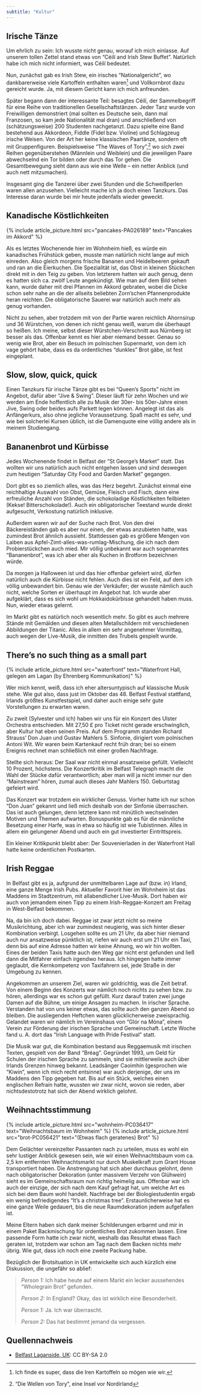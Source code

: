 ```yaml
---
subtitle: "Kultur"
---
```


## Irische Tänze

Um ehrlich zu sein: Ich wusste nicht genau, worauf ich mich einlasse.
Auf unserem tollen Zettel stand etwas von “Céilí and Irish Stew Buffet”.
Natürlich habe ich mich nicht informiert, was Céilí bedeutet.

Nun, zunächst gab es Irish Stew, ein irisches “Nationalgericht”, wo
dankbarerweise viele Kartoffeln enthalten waren[^3_1] und Vollkornbrot
dazu gereicht wurde. Ja, mit diesem Gericht kann ich mich anfreunden.

Später begann dann der interessante Teil: besagtes Céilí, der
Sammelbegriff für eine Reihe von traditionellen Gesellschaftstänzen.
Jeder Tanz wurde von Freiwilligen demonstriert (mal sollten es Deutsche
sein, dann mal Franzosen, so kam jede Nationalität mal dran) und
anschließend von (schätzungsweise) 200 Studenten nachgetanzt. Dazu
spielte eine Band bestehend aus Akkordeon, Fiddle (Fidel bzw. Violine)
und Schlagzeug irische Weisen. Von der Art her keine klassischen
Paartänze, sondern oft mit Gruppenfiguren. Beispielsweise “The Waves of
Tory”,[^3_2] wo sich zwei Reihen gegenüberstehen (Männlein und Weiblein)
und die jeweiligen Paare abwechselnd ein Tor bilden oder durch das Tor
gehen. Die Gesamtbewegung sieht dann aus wie eine Welle – ein netter
Anblick (und auch nett mitzumachen).

Insgesamt ging die Tanzerei über zwei Stunden und die Schweißperlen
waren allen anzusehen. Vielleicht mache ich ja doch einen Tanzkurs. Das
Interesse daran wurde bei mir heute jedenfalls wieder geweckt.

## Kanadische Köstlichkeiten

<div class="gallery">
  {% include article_picture.html src="pancakes-PA026189" text="Pancakes im Akkord" %}
</div>

Als es letztes Wochenende hier im Wohnheim hieß, es würde ein
kanadisches Frühstück geben, musste man natürlich nicht lange auf mich
einreden. Also gleich morgens frische Bananen und Heidelbeeren gekauft
und ran an die Eierkuchen. Die Spezialität ist, das Obst in kleinen
Stückchen direkt mit in den Teig zu geben. Von letzterem hatten wir auch
genug, denn es hatten sich ca. zwölf Leute angekündigt. Wie man auf dem
Bild sehen kann, wurde daher mit drei Pfannen im Akkord gebraten, wobei
die Dicke schon sehr nahe an die der allseits beliebten Zorn’schen
Pfannenprodukte heran reichten. Die obligatorische Sauerei war natürlich
auch mehr als genug vorhanden.

Nicht zu sehen, aber trotzdem mit von der Partie waren reichlich
Ahornsirup und 36 Würstchen, von denen ich nicht genau weiß, warum die
überhaupt so heißen. Ich meine, selbst dieser Würstchen-Verschnitt aus
Nürnberg ist besser als das. Offenbar kennt es hier aber niemand besser.
Genau so wenig wie Brot, aber ein Besuch im polnischen Supermarkt, von
dem ich vage gehört habe, dass es da ordentliches “dunkles” Brot gäbe,
ist fest eingeplant.

## Slow, slow, quick, quick

Einen Tanzkurs für irische Tänze gibt es bei “Queen’s Sports” nicht im
Angebot, dafür aber “Jive & Swing”. Dieser läuft für zehn Wochen und wir
werden am Ende hoffentlich alle zu Musik der 30er- bis 50er-Jahre einen
Jive, Swing oder beides aufs Parkett legen können. Angelegt ist das als
Anfängerkurs, also ohne jegliche Voraussetzung. Spaß macht es sehr, und
wie bei solcherlei Kursen üblich, ist die Damenquote eine völlig andere
als in meinem Studiengang.

## Bananenbrot und Kürbisse

Jedes Wochenende findet in Belfast der “St George’s Market” statt. Das
wollten wir uns natürlich auch nicht entgehen lassen und sind deswegen
zum heutigen “Saturday City Food and Garden Market” gegangen.

Dort gibt es so ziemlich alles, was das Herz begehrt. Zunächst einmal
eine reichhaltige Auswahl von Obst, Gemüse, Fleisch und Fisch, dann eine
erfreuliche Anzahl von Ständen, die schokoladige Köstlichkeiten
feilbieten (Kekse! Bitterschokolade!). Auch ein obligatorischer Teestand
wurde direkt aufgesucht, Verkostung natürlich inklusive.

Außerdem waren wir auf der Suche nach Brot. Von den drei Bäckereiständen
gab es aber nur einen, der etwas anzubieten hatte, was zumindest Brot
ähnlich aussieht. Stattdessen gab es größere Mengen von Laiben aus
Apfel-Zimt-alles-was-rumlag-Mischung, die ich nach dem Probierstückchen
auch mied. Mir völlig unbekannt war auch sogenanntes “Bananenbrot”, was
ich aber eher als Kuchen in Brotform bezeichnen würde.

Da morgen ja Halloween ist und das hier offenbar gefeiert wird, dürfen
natürlich auch die Kürbisse nicht fehlen. Auch dies ist ein Feld, auf
dem ich völlig unbewandert bin. Genau wie der Verkäufer; der wusste
nämlich auch nicht, welche Sorten er überhaupt im Angebot hat. Ich wurde
aber aufgeklärt, dass es sich wohl um Hokkaidokürbisse gehandelt haben
muss. Nun, wieder etwas gelernt.

Im Markt gibt es natürlich noch wesentlich mehr. So gibt es auch mehrere
Stände mit Gemälden und diesen alten Metallschildern mit verschiedenen
Abbildungen der Titanic. Alles in allem ein sehr angenehmer Vormittag,
auch wegen der Live-Musik, die inmitten des Trubels gespielt wurde.

## There’s no such thing as a small part

<div class="gallery">
  {% include article_picture.html src="waterfront" text="Waterfront Hall, gelegen am Lagan (by Ehrenberg Kommunikation)" %}
</div>

Wer mich kennt, weiß, dass ich eher altersuntypisch auf klassische Musik
stehe. Wie gut also, dass just im Oktober das 48. Belfast Festival
stattfand, Irlands größtes Kunstfestspiel, und daher auch einige sehr
gute Vorstellungen zu erwarten waren.

Zu zweit (Sylvester und ich) haben wir uns für ein Konzert des Ulster
Orchestra entschieden. Mit 27,50 £ pro Ticket nicht gerade
erschwinglich, aber Kultur hat eben seinen Preis. Auf dem Programm
standen Richard Strauss’ Don Juan und Gustav Mahlers 5. Sinfonie,
dirigiert vom polnischen Antoni Wit. Wir waren beim Kartenkauf recht
früh dran; bei so einem Ereignis rechnet man schließlich mit einer
großen Nachfrage.

Stellte sich heraus: Der Saal war nicht einmal ansatzweise gefüllt.
Vielleicht 10 Prozent, höchstens. Die Konzertkritik im Belfast Telegraph
macht die Wahl der Stücke dafür verantwortlich; aber man will ja nicht
immer nur den “Mainstream” hören, zumal auch dieses Jahr Mahlers
150. Geburtstag gefeiert wird.

Das Konzert war trotzdem ein wirklicher Genuss. Vorher hatte ich nur
schon “Don Juan” gekannt und ließ mich deshalb von der Sinfonie
überraschen. Das ist auch gelungen, denn letztere kann mit minütlich
wechselnden Motiven und Themen aufwarten. Bonuspunkte gab es für die
männliche Besetzung einer Harfe, was in etwa so häufig ist wie
Tubistinnen. Alles in allem ein gelungener Abend und auch ein gut
investierter Eintrittspreis.

Ein kleiner Kritikpunkt bleibt aber: Der Souvenierladen in der
Waterfront Hall hatte keine ordentlichen Postkarten.

## Irish Reggae

In Belfast gibt es ja, aufgrund der unmittelbaren Lage auf (bzw. in)
Irland, eine ganze Menge Irish Pubs. Aktueller Favorit hier im Wohnheim
ist das Maddens im Stadtzentrum, mit allabendlicher Live-Musik. Dort
haben wir auch von jemandem einen Tipp zu einem Irish-Reggae-Konzert am
Freitag in West-Belfast bekommen.

Na, da bin ich doch dabei. Reggae ist zwar jetzt nicht so meine
Musikrichtung, aber ich war zumindest neugierig, was sich hinter dieser
Kombination verbirgt. Losgehen sollte es um 21 Uhr, da aber hier niemand
auch nur ansatzweise pünktlich ist, riefen wir auch erst um 21 Uhr ein
Taxi, denn bis auf eine Adresse hatten wir keine Ahnung, wo wir hin
wollten. Eines der beiden Taxis hatte auch den Weg gar nicht erst
gefunden und ließ dann die Mitfahrer einfach irgendwo heraus. Ich
hingegen hatte immer geglaubt, die Kernkompetenz von Taxifahrern sei,
jede Straße in der Umgebung zu kennen.

Angekommen an unserem Ziel, waren wir goldrichtig, was die Zeit betraf.
Von einem Beginn des Konzerts war nämlich noch nichts zu sehen bzw. zu
hören, allerdings war es schon gut gefüllt. Kurz darauf traten zwei
junge Damen auf die Bühne, um einige Ansagen zu machen. In irischer
Sprache. Verstanden hat von uns keiner etwas, das sollte auch den ganzen
Abend so bleiben. Die ausliegenden Heftchen waren glücklicherweise
zweisprachig. Gelandet waren wir nämlich im Vereinshaus von “Glór na
Móna”, einem Verein zur Förderung der irischen Sprache und Gemeinschaft.
Letzte Woche fand u. A. dort das “Irish Language with Pride Festival”
statt.

Die Musik war gut, die Kombination bestand aus Reggaemusik mit irischen
Texten, gespielt von der Band “Bréag”. Gegründet 1993, um Geld für
Schulen der irischen Sprache zu sammeln, sind sie mittlerweile auch über
Irlands Grenzen hinweg bekannt. Leadsänger Caoimhín (gesprochen wie
“Kiwin”, wenn ich mich recht entsinne) war auch derjenige, der uns im
Maddens den Tipp gegeben hat. Bis auf ein Stück, welches einen
englischen Refrain hatte, wussten wir zwar nicht, wovon sie reden, aber
nichtsdestotrotz hat sich der Abend wirklich gelohnt.

## Weihnachtsstimmung

<div class="gallery">
  {% include article_picture.html src="wohnheim-PC036417" text="Weihnachtsbaum im Wohnheim" %}
  {% include article_picture.html src="brot-PC056421" text="(Etwas flach geratenes) Brot" %}
</div>

Dem Gelächter vereinzelter Passanten nach zu urteilen, muss es wohl ein
sehr lustiger Anblick gewesen sein, wie wir einen Weihnachtsbaum vom ca.
2,5 km entfernten Weihnachtsmarkt nur durch Muskelkraft zum Grant House
transportiert haben. Die Anstrengung hat sich aber durchaus gelohnt,
denn nach obligatorischer Dekoration (unter massivem Verzehr von
Glühwein) sieht es im Gemeinschaftsraum nun richtig heimelig aus.
Offenbar war ich auch der einzige, der sich nach dem Kauf gefragt hat,
um welche Art es sich bei dem Baum wohl handelt. Nachfrage bei der
Biologiestudentin ergab ein wenig befriedigendes “It’s a christmas
tree”. Erstaunlicherweise hat es eine ganze Weile gedauert, bis die neue
Raumdekoration jedem aufgefallen ist.

Meine Eltern haben sich dank meiner Schilderungen erbarmt und mir in
einem Paket Backmischung für ordentliches Brot zukommen lassen. Eine
passende Form hatte ich zwar nicht, weshalb das Resultat etwas flach
geraten ist, trotzdem war schon am Tag nach dem Backen nichts mehr
übrig. Wie gut, dass ich noch eine zweite Packung habe.

Bezüglich der Brotsituation in UK entwickelte sich auch kürzlich eine
Diskussion, die ungefähr so ablief:

> *Person 1:* Ich habe heute auf einem Markt ein lecker aussehendes
> “Wholegrain Brot” gefunden.
>
> *Person 2:* In England? Okay, das ist wirklich eine Besonderheit.
>
> *Person 1:* Ja. Ich war überrascht.
>
> *Person 2:* Das hat bestimmt jemand da vergessen.

## Quellennachweis

<ul>
  <li><a href="https://www.flickr.com/photos/ehrenbergkommunikation/11819356415/">Belfast Laganside, UK</a>: CC BY-SA 2.0</li>
</ul>

[^3_1]: Ich finde es super, dass die Iren Kartoffeln so mögen wie wir.

[^3_2]: “Die Wellen von Tory”, eine Insel vor Nordirland
